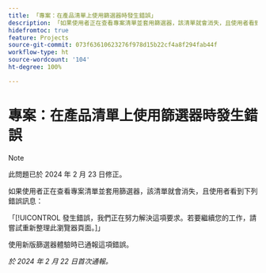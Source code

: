 ```yaml
---
title: 「專案：在產品清單上使用篩選器時發生錯誤」
description: 「如果使用者正在查看專案清單並套用篩選器，該清單就會消失，且使用者看到錯誤訊息。」
hidefromtoc: true
feature: Projects
source-git-commit: 073f63610623276f978d15b22cf4a8f294fab44f
workflow-type: ht
source-wordcount: '104'
ht-degree: 100%

---
```



# 專案：在產品清單上使用篩選器時發生錯誤

>[!NOTE]
>
>此問題已於 2024 年 2 月 23 日修正。

如果使用者正在查看專案清單並套用篩選器，該清單就會消失，且使用者看到下列錯誤訊息：

「[!UICONTROL 發生錯誤，我們正在努力解決這項要求。若要繼續您的工作，請嘗試重新整理此瀏覽器頁面。]」

使用新版篩選器體驗時已通報這項錯誤。

_於 2024 年 2 月 22 日首次通報。_
